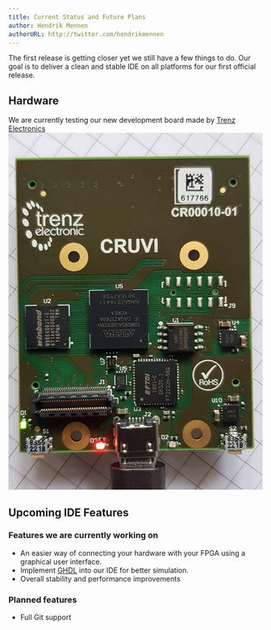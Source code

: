 ```yaml
---
title: Current Status and Future Plans
author: Hendrik Mennen
authorURL: http://twitter.com/hendrikmennen
---
```


The first release is getting closer yet we still have a few things to do.
Our goal is to deliver a clean and stable IDE on all platforms for our first official release.

<!--truncate-->

## Hardware

We are currently testing our new development board made by [Trenz Electronics](https://www.trenz-electronic.de/)
![VHDP Core Prototype](assets/2019-12-12/Prototype.jpg)

## Upcoming IDE Features

### Features we are currently working on
- An easier way of connecting your hardware with your FPGA using a graphical user interface.
- Implement [GHDL](https://github.com/ghdl/ghdl) into our IDE for better simulation.
- Overall stability and performance improvements

### Planned features
- Full Git support
